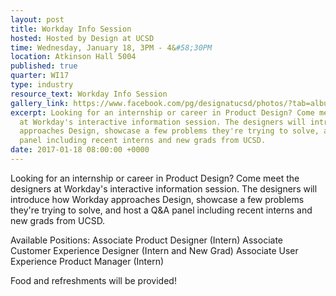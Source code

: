 ```yaml
---
layout: post
title: Workday Info Session
hosted: Hosted by Design at UCSD
time: Wednesday, January 18, 3PM - 4&#58;30PM
location: Atkinson Hall 5004
published: true
quarter: WI17
type: industry
resource_text: Workday Info Session
gallery_link: https://www.facebook.com/pg/designatucsd/photos/?tab=album&album_id=1821403234766806
excerpt: Looking for an internship or career in Product Design? Come meet the designers
  at Workday's interactive information session. The designers will introduce how Workday
  approaches Design, showcase a few problems they're trying to solve, and host a Q&A
  panel including recent interns and new grads from UCSD.
date: 2017-01-18 08:00:00 +0000
---
```

Looking for an internship or career in Product Design? Come meet the designers at Workday's interactive information session. The designers will introduce how Workday approaches Design, showcase a few problems they're trying to solve, and host a Q&A panel including recent interns and new grads from UCSD.

Available Positions:
Associate Product Designer (Intern)
Associate Customer Experience Designer (Intern and New Grad)
Associate User Experience Product Manager (Intern)

Food and refreshments will be provided!